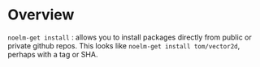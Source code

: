 # Overview

`noelm-get install` : allows you to install packages directly from public
or private github repos. This looks like `noelm-get install tom/vector2d`,
perhaps with a tag or SHA.